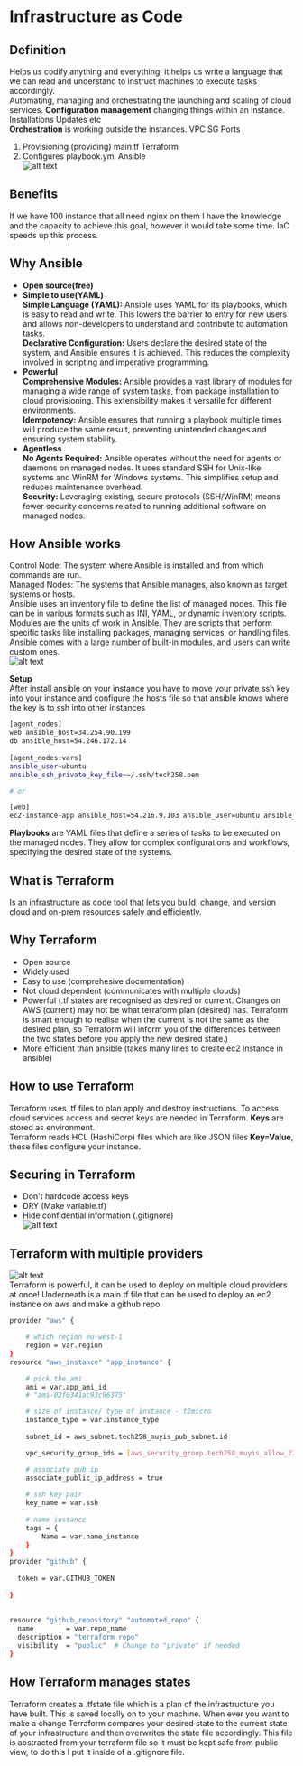 # Infrastructure as Code
## Definition
Helps us codify anything and everything, it helps us write a language that we can read and understand to instruct machines to execute tasks accordingly.<br>
Automating, managing and orchestrating the launching and scaling of cloud services.
**Configuration management** changing things within an instance. Installations Updates etc<br>
**Orchestration** is working outside the instances. VPC SG Ports<br>
1. Provisioning (providing) main.tf Terraform
2. Configures playbook.yml Ansible<br>
![alt text](images/IaC.png)
## Benefits
If we have 100 instance that all need nginx on them I have the knowledge and the capacity to achieve this goal, however it would take some time. IaC speeds up this process.

## Why Ansible
- **Open source(free)**<Br>
- **Simple to use(YAML)**<br>
    **Simple Language (YAML):** Ansible uses YAML for its playbooks, which is easy to read and write. This lowers the barrier to entry for new users and allows non-developers to understand and contribute to automation tasks.<br>
    **Declarative Configuration:** Users declare the desired state of the system, and Ansible ensures it is achieved. This reduces the complexity involved in scripting and imperative programming.<br>
- **Powerful**<br>
    **Comprehensive Modules:** Ansible provides a vast library of modules for managing a wide range of system tasks, from package installation to cloud provisioning. This extensibility makes it versatile for different environments.<br>
**Idempotency:** Ansible ensures that running a playbook multiple times will produce the same result, preventing unintended changes and ensuring system stability.<br>
- **Agentless**<br>
    **No Agents Required:** Ansible operates without the need for agents or daemons on managed nodes. It uses standard SSH for Unix-like systems and WinRM for Windows systems. This simplifies setup and reduces maintenance overhead.<br>
    **Security:** Leveraging existing, secure protocols (SSH/WinRM) means fewer security concerns related to running additional software on managed nodes.<br>
## How Ansible works
Control Node: The system where Ansible is installed and from which commands are run.<br>
Managed Nodes: The systems that Ansible manages, also known as target systems or hosts.<br>
Ansible uses an inventory file to define the list of managed nodes. This file can be in various formats such as INI, YAML, or dynamic inventory scripts.<br>
Modules are the units of work in Ansible. They are scripts that perform specific tasks like installing packages, managing services, or handling files. Ansible comes with a large number of built-in modules, and users can write custom ones.<br>
![alt text](images/ansible.png)<br>

**Setup**<br>
After install ansible on your instance you have to move your private ssh key into your instance and configure the hosts file so that ansible knows where the key is to ssh into other instances
```bash
[agent_nodes]
web ansible_host=34.254.90.199
db ansible_host=54.246.172.14
 
[agent_nodes:vars]
ansible_user=ubuntu
ansible_ssh_private_key_file=~/.ssh/tech258.pem

# or

[web]
ec2-instance-app ansible_host=54.216.9.103 ansible_user=ubuntu ansible_ssh_private_key_file=~/.ssh/tech258.pem
```
**Playbooks** are YAML files that define a series of tasks to be executed on the managed nodes. They allow for complex configurations and workflows, specifying the desired state of the systems.<br>
## What is Terraform
Is an infrastructure as code tool that lets you build, change, and version cloud and on-prem resources safely and efficiently.
## Why Terraform
- Open source
- Widely used
- Easy to use (comprehesive documentation)
- Not cloud dependent (communicates with multiple clouds)<br>
- Powerful (.tf states are recognised as desired or current. Changes on AWS (current) may not be what terraform plan (desired) has. Terraform is smart enough to realise when the current is not the same as the desired plan, so Terraform will inform you of the differences between the two states before you apply the new desired state.)
- More efficient than ansible (takes many lines to create ec2 instance in ansible)<br>
## How to use Terraform
Terraform uses .tf files to plan apply and destroy instructions. To access cloud services access and secret keys are needed in Terraform. **Keys** are stored as environment.<br>
Terraform reads HCL (HashiCorp) files which are like JSON files **Key=Value**, these files configure your instance.

## Securing in Terraform
- Don't hardcode access keys
- DRY (Make variable.tf)
- Hide confidential information (.gitignore)<br>
![alt text](images/securing_terraform.png)
## Terraform with multiple providers
![alt text](images/terraform.png)<br>
Terraform is powerful, it can be used to deploy on multiple cloud providers at once! Underneath is a main.tf file that can be used to deploy an ec2 instance on aws and make a github repo.
```bash
provider "aws" {

    # which region eu-west-1
    region = var.region
}
resource "aws_instance" "app_instance" {

    # pick the ami
    ami = var.app_ami_id
    # "ami-02f0341ac93c96375"

    # size of instance/ type of instance - t2micro
    instance_type = var.instance_type
    
    subnet_id = aws_subnet.tech258_muyis_pub_subnet.id

    vpc_security_group_ids = [aws_security_group.tech258_muyis_allow_22_80_3000.id]

    # associate pub ip
    associate_public_ip_address = true
    
    # ssh key pair
    key_name = var.ssh
    
    # name instance
    tags = {
        Name = var.name_instance
    }
}
provider "github" {
 
  token = var.GITHUB_TOKEN
 
}
 
 
resource "github_repository" "automated_repo" {
  name        = var.repo_name
  description = "terraform repo"
  visibility  = "public"  # Change to "private" if needed
}
```

## How Terraform manages states
Terraform creates a .tfstate file which is a plan of the infrastructure you have built. This is saved locally on to your machine. When ever you want to make a change Terraform compares your desired state to the current state of your infrastructure and then overwrites the state file accordingly. This file is abstracted from your terraform file so it must be kept safe from public view, to do this I put it inside of a .gitignore file.